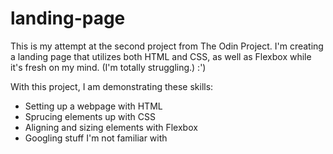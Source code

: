 # landing-page
This is my attempt at the second project from The Odin Project. I'm creating a landing page that utilizes both HTML and CSS, as well as Flexbox while it's fresh on my mind. (I'm totally struggling.) :')

With this project, I am demonstrating these skills:
- Setting up a webpage with HTML
- Sprucing elements up with CSS
- Aligning and sizing elements with Flexbox
- Googling stuff I'm not familiar with